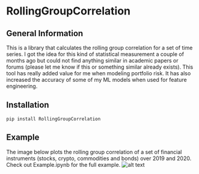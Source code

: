 # RollingGroupCorrelation
## General Information
This is a library that calculates the rolling group correlation for a set of time series. I got the idea for this kind of statistical measurement a couple of months ago but could not find anything similar in academic papers or forums (please let me know if this or something similar already exists). This tool has really added value for me when modeling portfolio risk. It has also increased the accuracy of some of my ML models when used for feature engineering.

## Installation
```
pip install RollingGroupCorrelation
```

## Example
The image below plots the rolling group correlation of a set of financial instruments (stocks, crypto, commodities and bonds) over 2019 and 2020. Check out Example.ipynb for the full example. 
![alt text](https://github.com/johantilli/RollingGroupCorrelation/blob/main/Images/example.png?raw=true)

